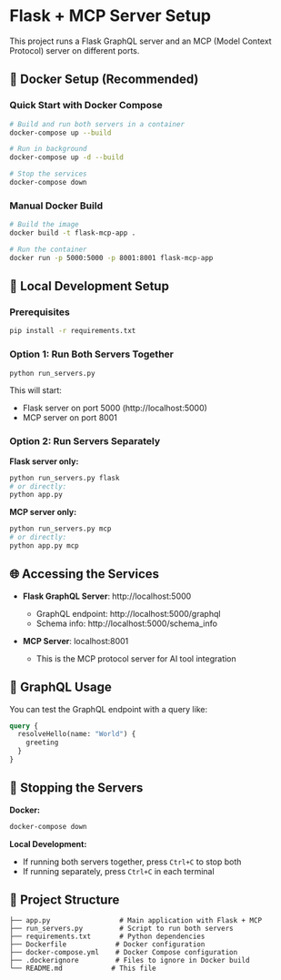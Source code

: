 # Flask + MCP Server Setup

This project runs a Flask GraphQL server and an MCP (Model Context Protocol) server on different ports.

## 🐳 Docker Setup (Recommended)

### Quick Start with Docker Compose
```bash
# Build and run both servers in a container
docker-compose up --build

# Run in background
docker-compose up -d --build

# Stop the services
docker-compose down
```

### Manual Docker Build
```bash
# Build the image
docker build -t flask-mcp-app .

# Run the container
docker run -p 5000:5000 -p 8001:8001 flask-mcp-app
```

## 🐍 Local Development Setup

### Prerequisites
```bash
pip install -r requirements.txt
```

### Option 1: Run Both Servers Together
```bash
python run_servers.py
```
This will start:
- Flask server on port 5000 (http://localhost:5000)
- MCP server on port 8001

### Option 2: Run Servers Separately

**Flask server only:**
```bash
python run_servers.py flask
# or directly:
python app.py
```

**MCP server only:**
```bash
python run_servers.py mcp
# or directly:
python app.py mcp
```

## 🌐 Accessing the Services

- **Flask GraphQL Server**: http://localhost:5000
  - GraphQL endpoint: http://localhost:5000/graphql
  - Schema info: http://localhost:5000/schema_info

- **MCP Server**: localhost:8001
  - This is the MCP protocol server for AI tool integration

## 📝 GraphQL Usage

You can test the GraphQL endpoint with a query like:
```graphql
query {
  resolveHello(name: "World") {
    greeting
  }
}
```

## 🛑 Stopping the Servers

**Docker:**
```bash
docker-compose down
```

**Local Development:**
- If running both servers together, press `Ctrl+C` to stop both
- If running separately, press `Ctrl+C` in each terminal

## 📁 Project Structure

```
├── app.py                 # Main application with Flask + MCP
├── run_servers.py         # Script to run both servers
├── requirements.txt       # Python dependencies
├── Dockerfile            # Docker configuration
├── docker-compose.yml    # Docker Compose configuration
├── .dockerignore         # Files to ignore in Docker build
└── README.md            # This file
```
